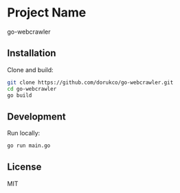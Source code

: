 # Project Name

go-webcrawler

## Installation

Clone and build:

```bash
git clone https://github.com/dorukco/go-webcrawler.git
cd go-webcrawler
go build
```

## Development

Run locally:
```bash
go run main.go
```

## License

MIT